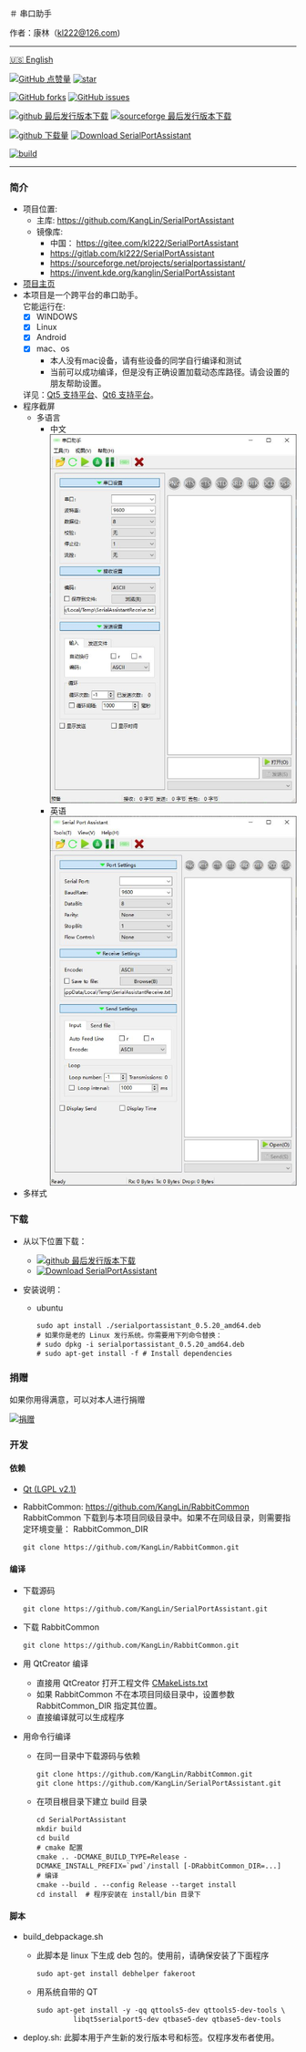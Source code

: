 ＃ 串口助手

作者：康林（kl222@126.com)

--------------------------------

[:us: English](README.md)

[![GitHub 点赞量](https://img.shields.io/github/stars/KangLin/SerialPortAssistant?label=Github%20点赞量)](https://star-history.com/#KangLin/SerialPortAssistant&Date)
[![star](https://gitee.com/kl222/SerialPortAssistant/badge/star.svg?theme=dark)](https://gitee.com/kl222/SerialPortAssistant/stargazers)

[![GitHub forks](https://img.shields.io/github/forks/KangLin/SerialPortAssistant)](https://github.com/KangLin/SerialPortAssistant/forks)
[![GitHub issues](https://img.shields.io/github/issues/KangLin/SerialPortAssistant)](https://github.com/KangLin/SerialPortAssistant/issues)

[![github 最后发行版本下载](https://img.shields.io/github/release/KangLin/SerialPortAssistant?label=Github%20最后发行版本下载)](https://github.com/KangLin/SerialPortAssistant/releases/latest)
[![sourceforge 最后发行版本下载](https://a.fsdn.com/con/app/sf-download-button)](https://sourceforge.net/projects/serialportassistant/files/latest/download)

[![github 下载量](https://img.shields.io/github/downloads/KangLin/SerialPortAssistant/total?label=Github%20下载量)](https://github.com/KangLin/SerialPortAssistant/releases)
[![Download SerialPortAssistant](https://img.shields.io/sourceforge/dt/serialportassistant.svg?label=Sourceforge%20下载量)](https://sourceforge.net/projects/serialportassistant/files/latest/download)

[![build](https://github.com/KangLin/SerialPortAssistant/actions/workflows/build.yml/badge.svg)](https://github.com/KangLin/SerialPortAssistant/actions/workflows/build.yml)

--------------------------------

### 简介
- 项目位置:
  + 主库: https://github.com/KangLin/SerialPortAssistant
  + 镜像库:
    - 中国： https://gitee.com/kl222/SerialPortAssistant
    - https://gitlab.com/kl222/SerialPortAssistant
    - https://sourceforge.net/projects/serialportassistant/
    - https://invent.kde.org/kanglin/SerialPortAssistant
- [项目主页](http://kanglin.github.io/SerialPortAssistant)
- 本项目是一个跨平台的串口助手。  
  它能运行在:
  + [x] WINDOWS
  + [x] Linux
  + [x] Android
  + [x] mac、os
    - 本人没有mac设备，请有些设备的同学自行编译和测试
    - 当前可以成功编译，但是没有正确设置加载动态库路径。请会设置的朋友帮助设置。
  
  详见：[Qt5 支持平台](https://doc.qt.io/qt-5/supported-platforms.html)、[Qt6 支持平台](https://doc.qt.io/qt-6/supported-platforms.html)。
- 程序截屏
  + 多语言
    - 中文  
    ![中文](Docs/ui-zh.jpg "中文")
    - 英语      
    ![英文](Docs/ui-en.jpg "英文")
- 多样式


### 下载

- 从以下位置下载：
  - [![github 最后发行版本下载](https://img.shields.io/github/release/KangLin/SerialPortAssistant?label=Github%20最后发行版本下载)](https://github.com/KangLin/SerialPortAssistant/releases/latest)
  - [![Download SerialPortAssistant](https://a.fsdn.com/con/app/sf-download-button)](https://sourceforge.net/projects/serialportassistant/files/latest/download) 

- 安装说明：
  - ubuntu
  
        sudo apt install ./serialportassistant_0.5.20_amd64.deb
        # 如果你是老的 Linux 发行系统。你需要用下列命令替换：
        # sudo dpkg -i serialportassistant_0.5.20_amd64.deb
        # sudo apt-get install -f # Install dependencies

### 捐赠  
如果你用得满意，可以对本人进行捐赠  

[![捐赠](https://gitlab.com/kl222/RabbitCommon/-/raw/master/Src/Resource/image/Contribute.png "捐赠")](https://gitlab.com/kl222/RabbitCommon/-/raw/master/Src/Resource/image/Contribute.png "捐赠")

### 开发  
#### 依赖

- [Qt (LGPL v2.1)](http://qt.io/)
- RabbitCommon: https://github.com/KangLin/RabbitCommon  
  RabbitCommon 下载到与本项目同级目录中。如果不在同级目录，则需要指定环境变量： RabbitCommon_DIR

      git clone https://github.com/KangLin/RabbitCommon.git


#### 编译  

- 下载源码

      git clone https://github.com/KangLin/SerialPortAssistant.git

- 下载 RabbitCommon

      git clone https://github.com/KangLin/RabbitCommon.git
      
- 用 QtCreator 编译
  * 直接用 QtCreator 打开工程文件 [CMakeLists.txt](CMakeLists.txt)
  * 如果 RabbitCommon 不在本项目同级目录中，设置参数 RabbitCommon_DIR 指定其位置。 
  * 直接编译就可以生成程序
- 用命令行编译
  * 在同一目录中下载源码与依赖

        git clone https://github.com/KangLin/RabbitCommon.git
        git clone https://github.com/KangLin/SerialPortAssistant.git
  
  * 在项目根目录下建立 build 目录

        cd SerialPortAssistant
        mkdir build
        cd build
        # cmake 配置
        cmake .. -DCMAKE_BUILD_TYPE=Release -DCMAKE_INSTALL_PREFIX=`pwd`/install [-DRabbitCommon_DIR=...]
        # 编译
        cmake --build . --config Release --target install
        cd install  # 程序安装在 install/bin 目录下

#### 脚本

- build_debpackage.sh
  + 此脚本是 linux 下生成 deb 包的。使用前，请确保安装了下面程序

        sudo apt-get install debhelper fakeroot

  + 用系统自带的 QT

        sudo apt-get install -y -qq qttools5-dev qttools5-dev-tools \
                 libqt5serialport5-dev qtbase5-dev qtbase5-dev-tools

- deploy.sh: 此脚本用于产生新的发行版本号和标签。仅程序发布者使用。
